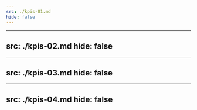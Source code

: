 ```yaml
---
src: ./kpis-01.md
hide: false
---
```


---
src: ./kpis-02.md
hide: false
---

---
src: ./kpis-03.md
hide: false
---

---
src: ./kpis-04.md
hide: false
---
